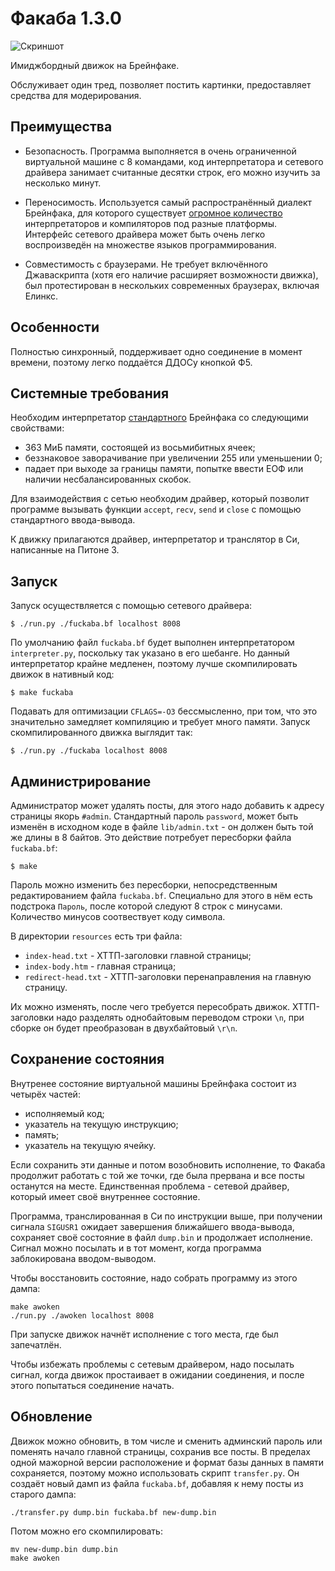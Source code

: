 Факаба 1.3.0
============

![Скриншот](https://s17.postimg.org/dl5afjhtb/Screenshot.png)

Имиджбордный движок на Брейнфаке.

Обслуживает один тред, позволяет постить картинки, предоставляет средства для модерирования.

Преимущества
------------

- Безопасность. Программа выполняется в очень ограниченной виртуальной машине с 8 командами, код интерпретатора и сетевого драйвера занимает считанные десятки строк, его можно изучить за несколько минут.

- Переносимость. Используется самый распространённый диалект Брейнфака, для которого существует [огромное количество](https://esolangs.org/wiki/Brainfuck_implementations) интерпретаторов и компиляторов под разные платформы. Интерфейс сетевого драйвера может быть очень легко воспроизведён на множестве языков программирования.

- Совместимость с браузерами. Не требует включённого Джаваскрипта (хотя его наличие расширяет возможности движка), был протестирован в нескольких современных браузерах, включая Елинкс.

Особенности
-----------

Полностью синхронный, поддерживает одно соединение в момент времени, поэтому легко поддаётся ДДОСу кнопкой Ф5.

Системные требования
--------------------

Необходим интерпретатор [стандартного](http://www.muppetlabs.com/~breadbox/bf/standards.html) Брейнфака со следующими свойствами:
- 363 МиБ памяти, состоящей из восьмибитных ячеек;
- беззнаковое заворачивание при увеличении 255 или уменьшении 0;
- падает при выходе за границы памяти, попытке ввести ЕОФ или наличии несбалансированных скобок.

Для взаимодействия с сетью необходим драйвер, который позволит программе вызывать функции `accept`, `recv`, `send` и `close` с помощью стандартного ввода-вывода.

К движку прилагаются драйвер, интерпретатор и транслятор в Си, написанные на Питоне 3.

Запуск
------

Запуск осуществляется с помощью сетевого драйвера:

	$ ./run.py ./fuckaba.bf localhost 8008

По умолчанию файл `fuckaba.bf` будет выполнен интерпретатором `interpreter.py`, поскольку так указано в его шебанге. Но данный интерпретатор крайне медленен, поэтому лучше скомпилировать движок в нативный код:

	$ make fuckaba

Подавать для оптимизации `CFLAGS=-O3` бессмысленно, при том, что это значительно замедляет компиляцию и требует много памяти. Запуск скомпилированного движка выглядит так:

	$ ./run.py ./fuckaba localhost 8008

Администрирование
-----------------

Администратор может удалять посты, для этого надо добавить к адресу страницы якорь `#admin`. Стандартный пароль `password`, может быть изменён в исходном коде в файле `lib/admin.txt` - он должен быть той же длины в 8 байтов. Это действие потребует пересборки файла `fuckaba.bf`:

	$ make

Пароль можно изменить без пересборки, непосредственным редактированием файла `fuckaba.bf`. Специально для этого в нём есть подстрока `Пароль`, после которой следуют 8 строк с минусами. Количество минусов соотвествует коду символа.

В директории `resources` есть три файла:
- `index-head.txt` - ХТТП-заголовки главной страницы;
- `index-body.htm` - главная страница;
- `redirect-head.txt` - ХТТП-заголовки перенаправления на главную страницу.

Их можно изменять, после чего требуется пересобрать движок. ХТТП-заголовки надо разделять однобайтовым переводом строки `\n`, при сборке он будет преобразован в двухбайтовый `\r\n`.

Сохранение состояния
--------------------

Внутренее состояние виртуальной машины Брейнфака состоит из четырёх частей:
- исполняемый код;
- указатель на текущую инструкцию;
- память;
- указатель на текущую ячейку.

Если сохранить эти данные и потом возобновить исполнение, то Факаба продолжит работать с той же точки, где была прервана и все посты останутся на месте. Единственная проблема - сетевой драйвер, который имеет своё внутреннее состояние.

Программа, транслированная в Си по инструкции выше, при получении сигнала `SIGUSR1` ожидает завершения ближайшего ввода-вывода, сохраняет своё состояние в файл `dump.bin` и продолжает исполнение. Сигнал можно посылать и в тот момент, когда программа заблокирована вводом-выводом.

Чтобы восстановить состояние, надо собрать программу из этого дампа:

	make awoken
	./run.py ./awoken localhost 8008

При запуске движок начнёт исполнение с того места, где был запечатлён.

Чтобы избежать проблемы с сетевым драйвером, надо посылать сигнал, когда движок простаивает в ожидании соединения, и после этого попытаться соединение начать.

Обновление
----------

Движок можно обновить, в том числе и сменить админский пароль или поменять начало главной страницы, сохранив все посты. В пределах одной мажорной версии расположение и формат базы данных в памяти сохраняется, поэтому можно использовать скрипт `transfer.py`. Он создаёт новый дамп из файла `fuckaba.bf`, добавляя к нему посты из старого дампа:

	./transfer.py dump.bin fuckaba.bf new-dump.bin

Потом можно его скомпилировать:

	mv new-dump.bin dump.bin
	make awoken

